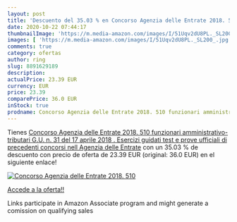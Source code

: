 ```yaml
---
layout: post
title: 'Descuento del 35.03 % en Concorso Agenzia delle Entrate 2018. 510'
date: 2020-10-22 07:44:17
thumbnailImage: 'https://m.media-amazon.com/images/I/51Uqv2dU8PL._SL200_.jpg'
images: [ 'https://m.media-amazon.com/images/I/51Uqv2dU8PL._SL200_.jpg' ]
comments: true
category: ofertas
author: ring
slug: 8891629189
description:
actualPrice: 23.39 EUR
currency: EUR
price: 23.39
comparePrice: 36.0 EUR
inStock: true
prodname: Concorso Agenzia delle Entrate 2018. 510 funzionari amministrativo-tributari  G.U. n. 31 del 17 aprile 2018 . Esercizi guidati  test e prove ufficiali di precedenti concorsi nell Agenzia delle Entrate
---
```


Tienes [Concorso Agenzia delle Entrate 2018. 510 funzionari amministrativo-tributari  G.U. n. 31 del 17 aprile 2018 . Esercizi guidati  test e prove ufficiali di precedenti concorsi nell Agenzia delle Entrate](https://www.amazon.it/dp/8891629189/?tag=tolees00-21) con un 35.03 % de descuento con precio de oferta de 23.39 EUR (original: 36.0 EUR) en el siguiente enlace!

[![Concorso Agenzia delle Entrate 2018. 510](https://m.media-amazon.com/images/I/51Uqv2dU8PL._SL200_.jpg)](https://www.amazon.it/dp/8891629189/?tag=tolees00-21)

[Accede a la oferta!!](https://www.amazon.it/dp/8891629189/?tag=tolees00-21)

Links participate in Amazon Associate program and might generate a comission on qualifying sales



